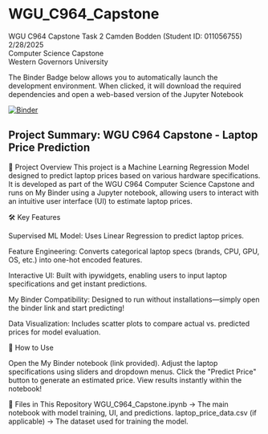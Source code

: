 # WGU_C964_Capstone
WGU C964 Capstone Task 2
Camden Bodden (Student ID: 011056755)  
2/28/2025    
Computer Science Capstone   
Western Governors University  
 
The Binder Badge below allows you to automatically launch the development environment. When clicked, it will download the required dependencies and open a web-based version of the Jupyter Notebook

[![Binder](https://mybinder.org/badge_logo.svg)](https://mybinder.org/v2/gh/CamdenBodden/WGU_C964_Capstone/b3875a2034f698d349bd9fb4f52a1926e5a4dce8?urlpath=lab%2Ftree%2FWGU_C964_Capstone.ipynb)

## Project Summary: WGU C964 Capstone - Laptop Price Prediction
📌 Project Overview
This project is a Machine Learning Regression Model designed to predict laptop prices based on various hardware specifications. It is developed as part of the WGU C964 Computer Science Capstone and runs on My Binder using a Jupyter notebook, allowing users to interact with an intuitive user interface (UI) to estimate laptop prices.

🛠 Key Features

Supervised ML Model: Uses Linear Regression to predict laptop prices.

Feature Engineering: Converts categorical laptop specs (brands, CPU, GPU, OS, etc.) into one-hot encoded features.

Interactive UI: Built with ipywidgets, enabling users to input laptop specifications and get instant predictions.

My Binder Compatibility: Designed to run without installations—simply open the binder link and start predicting!

Data Visualization: Includes scatter plots to compare actual vs. predicted prices for model evaluation.

🚀 How to Use

Open the My Binder notebook (link provided).
Adjust the laptop specifications using sliders and dropdown menus.
Click the "Predict Price" button to generate an estimated price.
View results instantly within the notebook!

📂 Files in This Repository
WGU_C964_Capstone.ipynb → The main notebook with model training, UI, and predictions.
laptop_price_data.csv (if applicable) → The dataset used for training the model.
